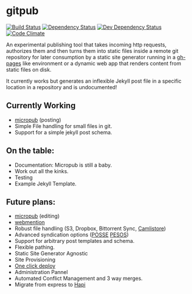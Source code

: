 gitpub
======

[![Build Status](http://img.shields.io/travis/bcomnes/gitpub.svg?style=flat-square)](https://travis-ci.org/bcomnes/gitpub)
[![Dependency Status](https://david-dm.org/bcomnes/gitpub.svg?style=flat)](https://david-dm.org/bcomnes/gitpub)
[![Dev Dependency Status](http://img.shields.io/david/dev/bcomnes/gitpub.svg?style=flat-square)](https://david-dm.org/bcomnes/gitpub)
[![Code Climate](https://codeclimate.com/github/bcomnes/gitpub/badges/gpa.svg)](https://codeclimate.com/github/bcomnes/gitpub)

An experimental publishing tool that takes incoming http requests, authorizes them and then turns them into static files inside a remote git repository for later consumption by a static site generator running in a [gh-pages](https://pages.github.com/) like environment or a dynamic web app that renders content from static files on disk.

It currently works but generates an inflexible Jekyll post file in a specific location in a repository and is undocumented!

## Currently Working

- [micropub](http://indiewebcamp.com/micropub) (posting)
- Simple File handling for small files in git.
- Support for a simple jekyll post schema.

## On the table:

- Documentation:  Micropub is still a baby.
- Work out all the kinks.
- Testing
- Example Jekyll Template.

## Future plans:

- [micropub](http://indiewebcamp.com/micropub) (editing)
- [webmention](http://indiewebcamp.com/micropub)
- Robust file handling (S3, Dropbox, Bittorrent Sync, [Camlistore](https://camlistore.org/))
- Advanced syndication options ([POSSE](http://indiewebcamp.com/POSSE) [PESOS](http://indiewebcamp.com/PESOS))
- Support for arbitrary post templates and schema.
- Flexible pathing.
- Static Site Generator Agnostic
- Site Provisioning
- [One click deploy](https://blog.heroku.com/archives/2014/8/7/heroku-button)
- Administration Pannel
- Automated Conflict Management and 3 way merges.
- Migrate from express to [Hapi](https://github.com/hapijs/hapi)
